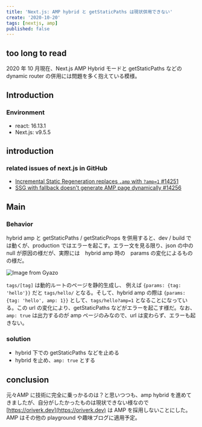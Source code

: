 ```yaml
---
title: 'Next.js: AMP hybrid と getStaticPaths は現状併用できない'
create: '2020-10-20'
tags: [nextjs, amp] 
published: false
---
```


## too long to read

2020 年 10 月現在、Next.js AMP Hybrid モードと getStaticPaths などの dynamic router の併用には問題を多く抱えている模様。

## Introduction

### Environment

- react: 16.13.1
- Next.js: v9.5.5

## introduction

### related issues of next.js in GitHub

- [Incremental Static Regeneration replaces `.amp` with `?amp=1` #14251](https://github.com/vercel/next.js/issues/14251)
- [SSG with fallback doesn't generate AMP page dynamically #14256](https://github.com/vercel/next.js/issues/14256)

## Main

### Behavior

hybrid amp と getStaticPaths / getStaticProps を併用すると、dev / build では動くが、production ではエラーを起こす。エラー文を見る限り、json の中の null が原因の様だが、実際には　hybrid amp 時の　params の変化によるものの様だ。

![Image from Gyazo](https://i.gyazo.com/47bb6814f3151aabfd84745b8f6acac2.png)

`tags/[tag]` は動的ルートのページを静的生成し、 例えば `{params: {tag: 'hello'}}` だと `tags/hello/` となる。そして、hybrid amp の際は `{params: {tag: 'hello', amp: 1}}` として、`tags/hello?amp=1` となることになっている。この url の変化により、getStaticPaths などがエラーを起こす様だ。なお、`amp: true` は出力するのが amp ページのみなので、url は変わらず、エラーも起きない。

### solution

- hybrid 下での getStaticPaths などを止める
- hybrid を止め、`amp: true` とする

## conclusion

元々AMP に技術に完全に乗っかるのは？と思いつつも、amp hybrid を進めてきましたが、自分がしたかったものは現状できない様なので [https://oriverk.dev](https://oriverk.dev) は AMP を採用しないことにした。AMP はその他の playground や趣味ブログに適用予定。
